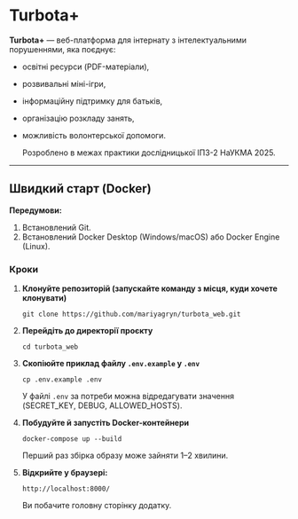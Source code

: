 # Turbota+

**Turbota+** — веб-платформа для інтернату з інтелектуальними порушеннями, яка поєднує:

* освітні ресурси (PDF-матеріали),
* розвивальні міні-ігри,
* інформаційну підтримку для батьків,
* організацію розкладу занять,
* можливість волонтерської допомоги.

  Розроблено в межах практики дослідницької ІПЗ-2 НаУКМА 2025.
---

## Швидкий старт (Docker)

**Передумови:**

1. Встановлений Git.
1. Встановлений Docker Desktop (Windows/macOS) або Docker Engine (Linux).

### Кроки

1. **Клонуйте репозиторій (запускайте команду з місця, куди хочете клонувати)**

   ```
   git clone https://github.com/mariyagryn/turbota_web.git
   ```

2. **Перейдіть до директорії проєкту**

   ```
   cd turbota_web
   ```
   
3. **Скопіюйте приклад файлу `.env.example` у `.env`**

   ```
   cp .env.example .env
   ```

   У файлі `.env` за потреби можна відредагувати значення (SECRET_KEY, DEBUG, ALLOWED_HOSTS).

4. **Побудуйте й запустіть Docker-контейнери**

   ```
   docker-compose up --build
   ```

   Перший раз збірка образу може зайняти 1–2 хвилини.

5. **Відкрийте у браузері:**

   ```
   http://localhost:8000/
   ```

   Ви побачите головну сторінку додатку.